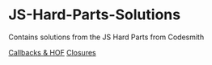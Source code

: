 # JS-Hard-Parts-Solutions

Contains solutions from the JS Hard Parts from Codesmith

[Callbacks & HOF](http://csbin.io/callbacks)
[Closures](http://csbin.io/closures)
